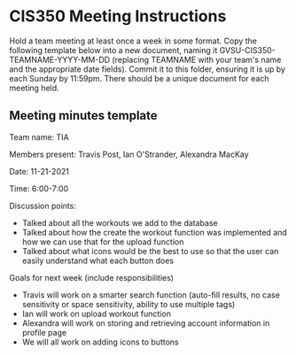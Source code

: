 # CIS350 Meeting Instructions

Hold a team meeting at least once a week in some format.  Copy the following template below into a new document, naming it GVSU-CIS350-TEAMNAME-YYYY-MM-DD (replacing TEAMNAME with your team's name and the appropriate date fields).  Commit it to this folder, ensuring it is up by each Sunday by 11:59pm.  There should be a unique document for each meeting held.

## Meeting minutes template

Team name: TIA

Members present: Travis Post, Ian O'Strander, Alexandra MacKay

Date: 11-21-2021

Time: 6:00-7:00

Discussion points: 

* Talked about all the workouts we add to the database
* Talked about how the create the workout function was implemented and how we can use that for the upload function
* Talked about what icons would be the best to use so that the user can easily understand what each button does

Goals for next week (include responsibilities)

* Travis will work on a smarter search function (auto-fill results, no case sensitivity or space sensitivity, ability to use multiple tags)
* Ian will work on upload workout function
* Alexandra will work on storing and retrieving account information in profile page
* We will all work on adding icons to buttons

